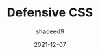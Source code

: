---
author: shadeed9
date: 2021-12-07
permalink: false
tags:
  - css
target_url: https://ishadeed.com/article/defensive-css/
title: Defensive CSS
---